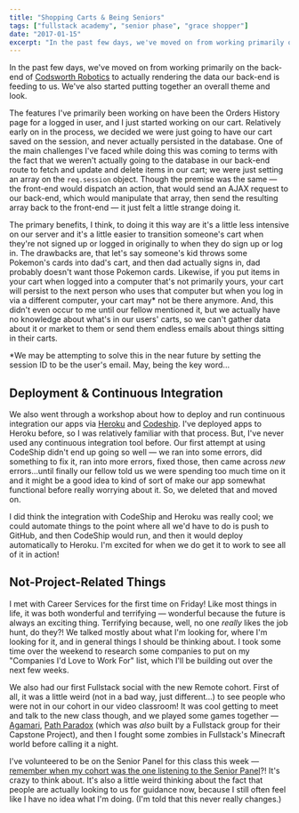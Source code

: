 ```yaml
---
title: "Shopping Carts & Being Seniors"
tags: ["fullstack academy", "senior phase", "grace shopper"]
date: "2017-01-15"
excerpt: "In the past few days, we've moved on from working primarily on the back-end of Codsworth Robotics to actually rendering the data our back-end is feeding to us. We've also started putting together an overall theme and look."
---
```


In the past few days, we've moved on from working primarily on the back-end of [Codsworth Robotics](/writing/2017-01-12-what-ive-been-up-to-for-4-weeks/) to actually rendering the data our back-end is feeding to us. We've also started putting together an overall theme and look.

The features I've primarily been working on have been the Orders History page for a logged in user, and I just started working on our cart. Relatively early on in the process, we decided we were just going to have our cart saved on the session, and never actually persisted in the database. One of the main challenges I've faced while doing this was coming to terms with the fact that we weren't actually going to the database in our back-end route to fetch and update and delete items in our cart; we were just setting an array on the `req.session` object. Though the premise was the same — the front-end would dispatch an action, that would send an AJAX request to our back-end, which would manipulate that array, then send the resulting array back to the front-end — it just felt a little strange doing it.

The primary benefits, I think, to doing it this way are it's a little less intensive on our server and it's a little easier to transition someone's cart when they're not signed up or logged in originally to when they do sign up or log in. The drawbacks are, that let's say someone's kid throws some Pokemon's cards into dad's cart, and then dad actually signs in, dad probably doesn't want those Pokemon cards. Likewise, if you put items in your cart when logged into a computer that's not primarily yours, your cart will persist to the next person who uses that computer but when you log in via a different computer, your cart may* not be there anymore. And, this didn't even occur to me until our fellow mentioned it, but we actually have no knowledge about what's in our users' carts, so we can't gather data about it or market to them or send them endless emails about things sitting in their carts.

*We may be attempting to solve this in the near future by setting the session ID to be the user's email. May, being the key word...

## Deployment & Continuous Integration

We also went through a workshop about how to deploy and run continuous integration our apps via [Heroku](https://www.heroku.com/) and [Codeship](http://codeship.com/). I've deployed apps to Heroku before, so I was relatively familiar with that process. But, I've never used any continuous integration tool before. Our first attempt at using CodeShip didn't end up going so well — we ran into some errors, did something to fix it, ran into more errors, fixed those, then came across *new* errors...until finally our fellow told us we were spending too much time on it and it might be a good idea to kind of sort of make our app somewhat functional before really worrying about it. So, we deleted that and moved on.

I did think the integration with CodeShip and Heroku was really cool; we could automate things to the point where all we'd have to do is push to GitHub, and then CodeShip would run, and then it would deploy automatically to Heroku. I'm excited for when we do get it to work to see all of it in action!

## Not-Project-Related Things

I met with Career Services for the first time on Friday! Like most things in life, it was both wonderful and terrifying — wonderful because the future is always an exciting thing. Terrifying because, well, no one *really* likes the job hunt, do they?! We talked mostly about what I'm looking for, where I'm looking for it, and in general things I should be thinking about. I took some time over the weekend to research some companies to put on my "Companies I'd Love to Work For" list, which I'll be building out over the next few weeks.

We also had our first Fullstack social with the new Remote cohort. First of all, it was a little weird (not in a bad way, just different...) to see people who were not in our cohort in our video classroom! It was cool getting to meet and talk to the new class though, and we played some games together — [Agamari](/writing/2016-12-11-redux-authentication-and-social-activities/), [Path Paradox](https://pathparadox.com/) (which was *also* built by a Fullstack group for their Capstone Project), and then I fought some zombies in Fullstack's Minecraft world before calling it a night.

I've volunteered to be on the Senior Panel for this class this week — [remember when my cohort was the one listening to the Senior Panel](/writing/2016-11-08-node-shell-expressjs-and-senior-panel/)?! It's crazy to think about. It's also a little weird thinking about the fact that people are actually looking to us for guidance now, because I still often feel like I have no idea what I'm doing. (I'm told that this never really changes.)
